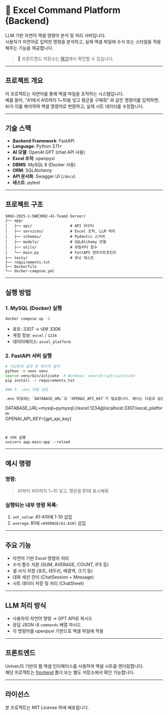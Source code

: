 # 🧐 Excel Command Platform (Backend)

LLM 기반 자연어 엑셀 명령어 분석 및 처리 서버입니다.\
사용자가 자연어로 입력한 명령을 분석하고, 실제 엑셀 파일에 수식 또는 스타일을 적용해주는 기능을 제공합니다.

> 📌 프론트엔드 저장소는 [여기](https://github.com/SKKU-2025-1-SWE3002-41-Team2/frontend)에서 확인할 수 있습니다.

---

## 프로젝트 개요

이 프로젝트는 자연어를 통해 엑셀 파일을 조작하는 시스템입니다.\
예를 들어, "A1에서 A10까지 1\~10을 넣고 평균을 구해줘" 와 같은 명령어를 입력하면, AI가 이를 해석하여 엑셀 명령어로 변환하고, 실제 시트 데이터를 수정합니다.

---

## 기술 스택

- **Backend Framework**: FastAPI
- **Language**: Python 3.11+
- **AI 모델**: OpenAI GPT (chat API 사용)
- **Excel 조작**: openpyxl
- **DBMS**: MySQL 8 (Docker 사용)
- **ORM**: SQLAlchemy
- **API 문서화**: Swagger UI (`/docs`)
- **테스트**: pytest

---

## 프로젝트 구조

```
SKKU-2025-1-SWE3002-41-Team2-Server/
├── app/
│   ├── api/                 # API 라우터
│   ├── services/            # Excel 조작, LLM 처리
│   ├── schemas/             # Pydantic 스키마
│   ├── models/              # SQLAlchemy 모델
│   ├── utils/               # 유틸리티 함수
│   └── main.py              # FastAPI 엔트리트포인트
├── tests/                   # 유닛 테스트
├── requirements.txt
├── Dockerfile
└── docker-compose.yml
```

---

## 실행 방법

### 1. MySQL (Docker) 실행

```bash
docker compose up -d
```
- 포트: 3307 → 내부 3306
- 계정 정보: `excel` / `1234`
- 데이터베이스: `excel_platform`

### 2. FastAPI 서버 실행

```bash
# 가상환경 설정 및 패키지 설치
python -m venv venv
source venv/bin/activate  # Windows: venv\Scripts\activate
pip install -r requirements.txt

### 3. .env 파일 설정

.env 파일에는 `DATABASE_URL`과 `OPENAI_API_KEY`가 필요합니다. 예시는 다음과 같습니다:

```
DATABASE_URL=mysql+pymysql://excel:1234@localhost:3307/excel_platform<br>
OPENAI_API_KEY=[gpt_api_key]
```


# 서버 실행
uvicorn app.main:app --reload
```

---

## 예시 명령

### 명령:

> A1부터 A10까지 1\~10 넣고, 평균을 B1에 표시해줘

### 실행되는 내부 명령 목록:

1. `set_value`: A1-A10에 1-10 삽입
2. `average`: B1에 `=AVERAGE(A1:A10)` 삽입

---

## 주요 기능

- 자연어 기반 Excel 명령어 처리
- 수식 함수 지원 (SUM, AVERAGE, COUNT, IFS 등)
- 셀 서식 지정 (포트, 테두리, 배경색, 크기 등)
- 대화 세션 관리 (ChatSession + Message)
- 시트 데이터 저장 및 처리 (ChatSheet)

---

## LLM 처리 방식

- 사용자의 자연어 명령 → GPT API로 파시드
- 응답 JSON 내 `commands` 배열 파시드
- 각 명령어를 openpyxl 기반으로 엑셀 파일에 적용

---

## 프론트엔드

UniverJS 기반의 웹 엑셀 인터페이스를 사용하여 엑셀 시트를 렌더링합니다.\
해당 프로젝트는 [frontend](https://github.com/SKKU-2025-1-SWE3002-41-Team2/frontend) 폴더 또는 별도 저장소에서 확인 가능합니다.

---

## 라이선스

본 프로젝트는 MIT License 하에 배포됩니다.

